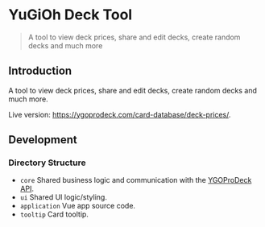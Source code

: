 # YuGiOh Deck Tool

> A tool to view deck prices, share and edit decks, create random decks and much more

## Introduction

A tool to view deck prices, share and edit decks, create random decks and much more.

Live version: <https://ygoprodeck.com/card-database/deck-prices/>.

## Development

### Directory Structure

- `core` Shared business logic and communication with the [YGOProDeck API](https://db.ygoprodeck.com/api-guide/).
- `ui` Shared UI logic/styling.
- `application` Vue app source code.
- `tooltip` Card tooltip.
